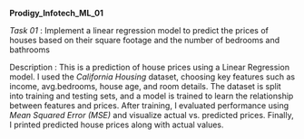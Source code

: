  **Prodigy_Infotech_ML_01**


 *Task 01* : Implement a linear regression model to predict the prices of houses based on their square footage and the number of bedrooms and bathrooms


 Description : This is a prediction of house prices using a Linear Regression model. I used the *California Housing* dataset, choosing key features such as income, avg.bedrooms, house age, and room details. 
The dataset is split into training and testing sets, and a model is trained to learn the relationship between features and prices.
After training, I evaluated performance using *Mean Squared Error (MSE)* and visualize actual vs. predicted prices. Finally, I printed predicted house prices along with actual values.
